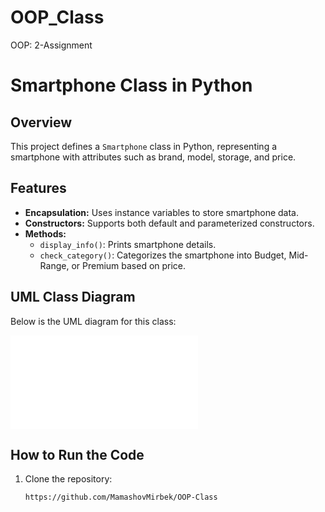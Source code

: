 # OOP_Class
OOP: 2-Assignment

# Smartphone Class in Python

## Overview
This project defines a `Smartphone` class in Python, representing a smartphone with attributes such as brand, model, storage, and price.

## Features
- **Encapsulation:** Uses instance variables to store smartphone data.
- **Constructors:** Supports both default and parameterized constructors.
- **Methods:**
  - `display_info()`: Prints smartphone details.
  - `check_category()`: Categorizes the smartphone into Budget, Mid-Range, or Premium based on price.

## UML Class Diagram
Below is the UML diagram for this class:

![UML Diagram](UML.txt)

## How to Run the Code
1. Clone the repository:
   ```sh
   https://github.com/MamashovMirbek/OOP-Class
